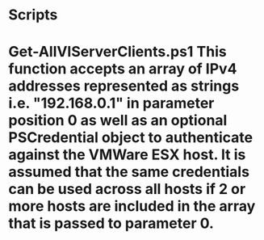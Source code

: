 # Scripts

<h1> Get-AllVIServerClients.ps1
This function accepts an array of IPv4 addresses represented as strings i.e. "192.168.0.1" in parameter position 0 as well as an optional PSCredential object to authenticate against the VMWare ESX host.  It is assumed that the same credentials can be used across all hosts if 2 or more hosts are included in the array that is passed to parameter 0.

